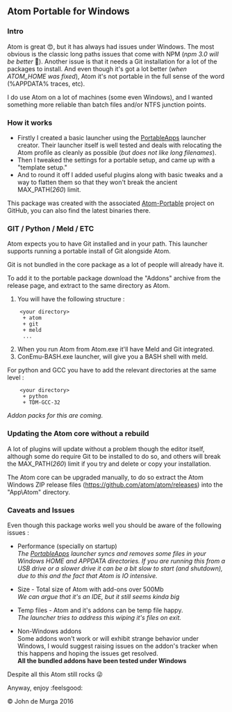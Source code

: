 ## Atom Portable for Windows
### Intro
Atom is great :heart_eyes:, but it has always had issues under Windows. The most obvious is the classic long paths issues that come with NPM (*npm 3.0 will be better* :clap:). Another issue is that it needs a Git installation for a lot of the packages to install. And even though it's got a lot better (*when ATOM_HOME was fixed*), Atom it's not portable in the full sense of the word (%APPDATA% traces, etc).

I do use Atom on a lot of machines (some even Windows), and I wanted something more reliable than batch files and/or NTFS junction points.

### How it works
- Firstly I created a basic launcher using the [PortableApps](http://portableapps.com) launcher creator. Their launcher itself is well tested and deals with relocating the Atom profile as cleanly as possible (*but does not like long filenames*).
- Then I tweaked the settings for a portable setup, and came up with a "template setup."
- And to round it off I added useful plugins along with basic tweaks and a way to flatten them so that they won't break the ancient MAX_PATH(*260*) limit.

This package was created with the associated [Atom-Portable](https://github.com/JohnMurga/atom-portable) project on GitHub, you can also find the latest binaries there.

### GIT / Python / Meld / ETC
Atom expects you to have Git installed and in your path. This launcher supports running a portable install of Git alongside Atom.

Git is not bundled in the core package as a lot of people will already have it.

To add it to the portable package download the "Addons" archive from the release page, and extract to the same directory as Atom.

1. You will have the following structure :
```
    <your directory>
     + atom
     + git
     + meld
     ...
```
2. When you run Atom from Atom.exe it'll have Meld and Git integrated.
3. ConEmu-BASH.exe launcher, will give you a BASH shell with meld.

For python and GCC you have to add the relevant directories at the same level :
```
    <your directory>
     + python
     + TDM-GCC-32
```
*Addon packs for this are coming.*


### Updating the Atom core without a rebuild
A lot of plugins will update without a problem though the editor itself, although some do require Git to be installed to do so, and others will break the MAX_PATH(*260*) limit if you try and delete or copy your installation.

The Atom core can be upgraded manually, to do so extract the Atom Windows ZIP release files (https://github.com/atom/atom/releases) into the "App\Atom" directory.

### Caveats and Issues
Even though this package works well you should be aware of the following issues :

+ Performance (specially on startup)  
*The [PortableApps](http://portableapps.com) launcher syncs and removes some files in your Windows HOME and APPDATA directories. If you are running this from a USB drive or a slower drive it can be a bit slow to start (and shutdown), due to this and the fact that Atom is IO intensive.*

+ Size - Total size of Atom with add-ons over 500Mb  
*We can argue that it's an IDE, but it still seems kinda big*

+ Temp files - Atom and it's addons can be temp file happy.  
*The launcher tries to address this wiping it's files on exit.*

+ Non-Windows addons  
Some addons won't work or will exhibit strange behavior under Windows, I would suggest raising issues on the addon's tracker when this happens and hoping the issues get resolved.  
**All the bundled addons have been tested under Windows**

Despite all this Atom still rocks :stuck_out_tongue_winking_eye:

Anyway, enjoy :feelsgood:

:copyright: John de Murga 2016
